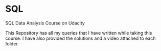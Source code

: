 # SQL
SQL Data Analysis Course on Udacity

This Repository has all my queries that I have written while taking this course. I have also provided the solutions and a video attached to each folder.
